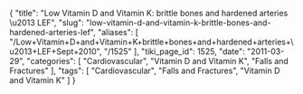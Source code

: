 {
    "title": "Low Vitamin D and Vitamin K: brittle bones and hardened arteries \u2013 LEF",
    "slug": "low-vitamin-d-and-vitamin-k-brittle-bones-and-hardened-arteries-lef",
    "aliases": [
        "/Low+Vitamin+D+and+Vitamin+K+brittle+bones+and+hardened+arteries+\u2013+LEF+Sept+2010",
        "/1525"
    ],
    "tiki_page_id": 1525,
    "date": "2011-03-29",
    "categories": [
        "Cardiovascular",
        "Vitamin D and Vitamin K",
        "Falls and Fractures"
    ],
    "tags": [
        "Cardiovascular",
        "Falls and Fractures",
        "Vitamin D and Vitamin K"
    ]
}